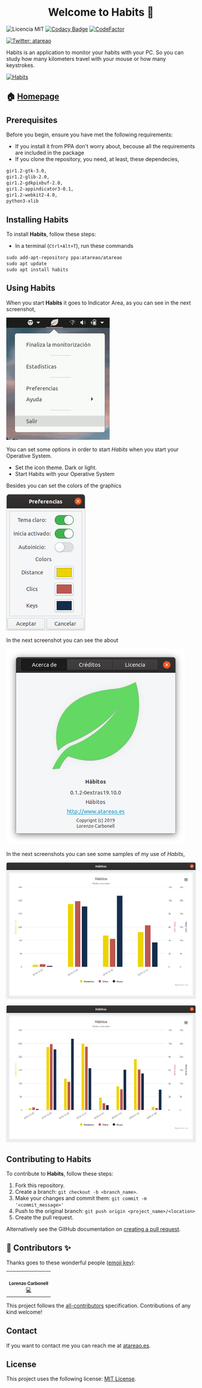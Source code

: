 <h1 align="center">Welcome to Habits 👋</h1>

![Licencia MIT](https://img.shields.io/badge/Licencia-MIT-green)
[![Codacy Badge](https://api.codacy.com/project/badge/Grade/b3e704c3f150404582cd23b9fcb4be32)](https://www.codacy.com/manual/atareao/habits?utm_source=github.com&amp;utm_medium=referral&amp;utm_content=atareao/habits&amp;utm_campaign=Badge_Grade)
[![CodeFactor](https://www.codefactor.io/repository/github/atareao/habits/badge/master)](https://www.codefactor.io/repository/github/atareao/habits/overview/master)

[![Twitter: atareao](https://img.shields.io/twitter/follow/atareao.svg?style=social)](https://twitter.com/atareao)

Habits is an application to monitor your habits with your PC. So you can study how many kilometers travel with your
mouse or how many keystrokes.

[![Habits](./data/icons/habits.svg)](https://www.atareao.es/aplicacion/habits/)

## 🏠 [Homepage](https://www.atareao.es/applicacion/habits)

## Prerequisites

Before you begin, ensure you have met the following requirements:

* If you install it from PPA don't worry about, becouse all the requirements are included in the package
* If you clone the repository, you need, at least, these dependecies,

```
gir1.2-gtk-3.0,
gir1.2-glib-2.0,
gir1.2-gdkpixbuf-2.0,
gir1.2-appindicator3-0.1,
gir1.2-webkit2-4.0,
python3-xlib
```

## Installing Habits

To install **Habits**, follow these steps:

* In a terminal (`Ctrl+Alt+T`), run these commands

```
sudo add-apt-repository ppa:atareao/atareao
sudo apt update
sudo apt install habits
```

## Using Habits

When you start **Habits** it goes to Indicator Area, as you can see in the next screenshot,

![Habits](./screenshots/habits_01.png)

You can set some options in order to start *Habits* when you start your Operative System.

* Set the icon theme. Dark or light.
* Start Habits with your Operative System

Besides you can set the colors of the graphics

![Configuration](./screenshots/habits_02.png)

In the next screenshot you can see the about

![About](./screenshots/habits_03.png)

In the next screenshots you can see some samples of my use of *Habits*,

![Example 1](./screenshots/habits_04.png)

![Example 2](./screenshots/habits_05.png)

## Contributing to Habits

To contribute to **Habits**, follow these steps:

1. Fork this repository.
2. Create a branch: `git checkout -b <branch_name>`.
3. Make your changes and commit them: `git commit -m '<commit_message>'`
4. Push to the original branch: `git push origin <project_name>/<location>`
5. Create the pull request.

Alternatively see the GitHub documentation on [creating a pull request](https://help.github.com/en/github/collaborating-with-issues-and-pull-requests/creating-a-pull-request).

## 👤 Contributors ✨

Thanks goes to these wonderful people ([emoji key](https://allcontributors.org/docs/en/emoji-key)):

<!-- ALL-CONTRIBUTORS-LIST:START - Do not remove or modify this section -->
<!-- prettier-ignore-start -->
<!-- markdownlint-disable -->
<table>
  <tr>
    <td align="center"><a href="https://www.atareao.es"><img src="https://avatars3.githubusercontent.com/u/298055?v=4" width="100px;" alt=""/><br /><sub><b>Lorenzo Carbonell</b></sub></a><br /><a href="https://github.com/atareao/fondos-productivos/commits?author=atareao" title="Code">💻</a></td>
  </tr>
</table>

<!-- markdownlint-enable -->
<!-- prettier-ignore-end -->
<!-- ALL-CONTRIBUTORS-LIST:END -->

This project follows the [all-contributors](https://github.com/all-contributors/all-contributors) specification. Contributions of any kind welcome!

## Contact

If you want to contact me you can reach me at [atareao.es](https://www.atareao.es).

## License

This project uses the following license: [MIT License](https://choosealicense.com/licenses/mit/).
